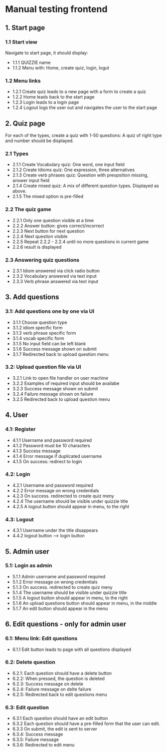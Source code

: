 # Manual testing frontend

## 1. Start page

### 1.1 Start view
Navigate to start page, it should display:
* 1.1.1 QUIZZIE name
* 1.1.2 Menu with: Home, create quiz, login, logut

### 1.2 Menu links
* 1.2.1 Create quiz leads to a new page with a form to create a quiz
* 1.2.2 Home leads back to the start page
* 1.2.3 Login leads to a login page
* 1.2.4 Logout logs the user out and navigates the user to the start page

## 2. Quiz page
For each of the types, create a quiz with 1-50 questions: A quiz of right type and number should be displayed.
### 2.1 Types
* 2.1.1 Create Vocabulary quiz: One word, one input field
* 2.1.2 Create Idioms quiz: One expression, three alternatives
* 2.1.3 Create verb phrases quiz: Question with preopsition missing, answer input field
* 2.1.4 Create mixed quiz: A mix of different question types. Displayed as above.
* 2.1.5 The mixed option is pre-filled
### 2.2 The quiz game
* 2.2.1 Only one question visible at a time
* 2.2.2 Answer button: gives correct/incorrect
* 2.2.3 Next button for next question
* 2.2.4 Next question visible
* 2.2.5 Repeat 2.2.2 - 2.2.4 until no more questions in current game
* 2.2.6 result is displayed
### 2.3 Answering quiz questions
* 2.3.1 Idiom answered via click radio button
* 2.3.2 Vocabulary answered via text input
* 2.3.3 Verb phrase answered via text input

## 3. Add questions
### 3.1: Add questions one by one via UI
* 3.1.1 Choose question type
* 3.1.2 idiom specific form
* 3.1.3 verb phrase specific form
* 3.1.4 vocab specific form
* 3.1.5 No input field can be left blank 
* 3.1.6 Success message shown on submit
* 3.1.7 Redirected back to upload question menu
### 3.2: Upload question file via UI
* 3.2.1 Link to open file handler on user machine
* 3.2.2 Examples of required input should be availabe
* 3.2.3 Success message shown on submit
* 3.2.4 Failure message shown on failure
* 3.2.5 Redirected back to upload question menu 

## 4. User
### 4.1: Register
* 4.1.1 Username and password required
* 4.1.2 Password must be 10 characters
* 4.1.3 Success message
* 4.1.4 Error message if duplicated username
* 4.1.5 On success: redirect to login
### 4.2: Login
* 4.2.1 Username and password required
* 4.2.2 Error message on wrong credentials
* 4.2.3 On success. redirected to create quiz meny
* 4.2.4 The username should be visible under quizzie title
* 4.2.5 A logout button should appear in menu, to the right
### 4.3: Logout
* 4.3.1 Username under the title disappears
* 4.4.2 logout button --> login button

## 5. Admin user
### 5.1: Login as admin
* 5.1.1 Admin username and password required
* 5.1.2 Error message on wrong credentials
* 5.1.3 On success. redirected to create quiz meny
* 5.1.4 The username should be visible under quizzie title
* 5.1.5 A logout button should appear in menu, to the right
* 5.1.6 An upload questions button should appear in menu, in the middle
* 5.1.7 An edit button should appear in the menu

## 6. Edit questions - only for admin user
### 6.1: Menu link: Edit questions
* 6.1.1 Edit button leads to page with all questions displayed
### 6.2: Delete question
* 6.2.1: Each question should have a delete button
* 6.2.2: When pressed, the question is deleted
* 6.2.3: Success message on delete
* 6.2.4: Failure message on delte failure
* 6.2.5: Redirected back to edit questions menu
### 6.3: Edit question
* 6.3.1 Each question should have an edit button
* 6.3.2 Each question should have a pre-filled form that the user can edit.
* 6.3.3 On submit, the edit is sent to server
* 6.3.4: Success message
* 6.3.5: Failure message
* 6.3.6: Redirected to edit menu